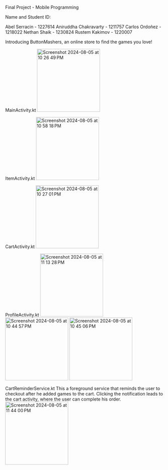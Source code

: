 Final Project - Mobile Programming

Name and Student ID:

Abel Serracin - 1227614
Aniruddha Chakravarty - 1211757
Carlos Ordoñez - 1218022
Nethan Shaik - 1230824
Rustem Kakimov - 1220007

Introducing ButtonMashers, an online store to find the games you love!

MainActivity.kt
<img width="200" alt="Screenshot 2024-08-05 at 10 26 49 PM" src="https://github.com/user-attachments/assets/d5e13374-fadd-4d53-8f91-bca2cd7601b6">

ItemActivity.kt
<img width="200" alt="Screenshot 2024-08-05 at 10 58 18 PM" src="https://github.com/user-attachments/assets/afbfe86e-a99a-4107-ae00-07be93320609">

CartActivity.kt
<img width="200" alt="Screenshot 2024-08-05 at 10 27 01 PM" src="https://github.com/user-attachments/assets/b5029e9d-4e51-46cc-97b3-0f083c9995ef">

ProfileActivity.kt
<img width="200" alt="Screenshot 2024-08-05 at 11 13 28 PM" src="https://github.com/user-attachments/assets/fe62d017-e14d-4941-b927-27aca8b2aafb">
<img width="200" alt="Screenshot 2024-08-05 at 10 44 57 PM" src="https://github.com/user-attachments/assets/5a771edb-d01d-416e-9393-282c2687e899">
<img width="200" alt="Screenshot 2024-08-05 at 10 45 06 PM" src="https://github.com/user-attachments/assets/d1cf52da-ba42-4f45-a347-ab51278ee2d7">

CartReminderService.kt 
This a foreground service that reminds the user to checkout after he added games to the cart. Clicking the notification leads to the cart activity, where the user can complete his order.
<img width="200" alt="Screenshot 2024-08-05 at 11 44 00 PM" src="https://github.com/user-attachments/assets/7902236d-959d-4441-9b0a-07a0b8f3010e">










